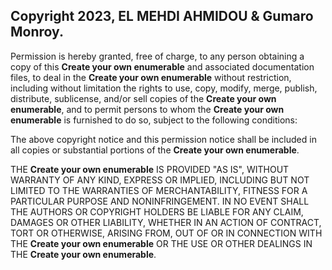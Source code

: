 ## Copyright 2023, EL MEHDI AHMIDOU & Gumaro Monroy.

Permission is hereby granted, free of charge, to any person obtaining a copy of this **Create your own enumerable** and associated
documentation files, to deal in the **Create your own enumerable** without restriction, including without limitation the rights to
use, copy, modify, merge, publish, distribute, sublicense, and/or sell copies of the **Create your own enumerable**, and to permit
persons to whom the **Create your own enumerable** is furnished to do so, subject to the following conditions:

The above copyright notice and this permission notice shall be included in all copies or substantial portions of the
**Create your own enumerable**.

THE **Create your own enumerable** IS PROVIDED "AS IS", WITHOUT WARRANTY OF ANY KIND, EXPRESS OR IMPLIED, INCLUDING BUT NOT LIMITED
TO THE WARRANTIES OF MERCHANTABILITY, FITNESS FOR A PARTICULAR PURPOSE AND NONINFRINGEMENT. IN NO EVENT SHALL THE
AUTHORS OR COPYRIGHT HOLDERS BE LIABLE FOR ANY CLAIM, DAMAGES OR OTHER LIABILITY, WHETHER IN AN ACTION OF CONTRACT, TORT
OR OTHERWISE, ARISING FROM, OUT OF OR IN CONNECTION WITH THE **Create your own enumerable** OR THE USE OR OTHER DEALINGS IN THE
**Create your own enumerable**.
